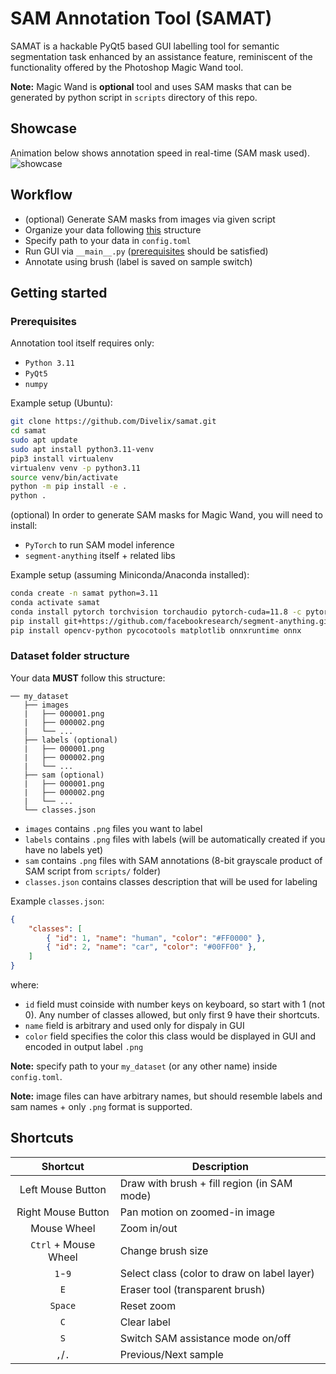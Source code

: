# SAM Annotation Tool (SAMAT)

SAMAT is a hackable PyQt5 based GUI labelling tool for semantic segmentation task enhanced by an assistance feature, reminiscent of the functionality offered by the Photoshop Magic Wand tool.

**Note:** Magic Wand is **optional** tool and uses SAM masks that can be generated by python script in `scripts` directory of this repo.

## Showcase

Animation below shows annotation speed in real-time (SAM mask used).
![showcase](assets/showcase.gif)

## Workflow

- (optional) Generate SAM masks from images via given script
- Organize your data following [this](#dataset-folder-structure) structure
- Specify path to your data in `config.toml`
- Run GUI via `__main__.py` ([prerequisites](#prerequisites) should be satisfied)
- Annotate using brush (label is saved on sample switch)

## Getting started

### Prerequisites

Annotation tool itself requires only:

- `Python 3.11`
- `PyQt5`
- `numpy`

Example setup (Ubuntu):

```bash
git clone https://github.com/Divelix/samat.git
cd samat
sudo apt update
sudo apt install python3.11-venv
pip3 install virtualenv
virtualenv venv -p python3.11
source venv/bin/activate
python -m pip install -e .
python .
```

(optional) In order to generate SAM masks for Magic Wand, you will need to install:

- `PyTorch` to run SAM model inference
- `segment-anything` itself + related libs

Example setup (assuming Miniconda/Anaconda installed):

```bash
conda create -n samat python=3.11
conda activate samat
conda install pytorch torchvision torchaudio pytorch-cuda=11.8 -c pytorch -c nvidia
pip install git+https://github.com/facebookresearch/segment-anything.git
pip install opencv-python pycocotools matplotlib onnxruntime onnx
```

### Dataset folder structure

Your data **MUST** follow this structure:

```
── my_dataset
   ├── images
   |   ├── 000001.png
   |   ├── 000002.png
   |   └── ...
   ├── labels (optional)
   |   ├── 000001.png
   |   ├── 000002.png
   |   └── ...
   ├── sam (optional)
   |   ├── 000001.png
   |   ├── 000002.png
   |   └── ...
   └── classes.json
```

- `images` contains `.png` files you want to label
- `labels` contains `.png` files with labels (will be automatically created if you have no labels yet)
- `sam` contains `.png` files with SAM annotations (8-bit grayscale product of SAM script from `scripts/` folder)
- `classes.json` contains classes description that will be used for labeling

Example `classes.json`:

```json
{
    "classes": [
        { "id": 1, "name": "human", "color": "#FF0000" },
        { "id": 2, "name": "car", "color": "#00FF00" },
    ]
}
```

where:

- `id` field must coinside with number keys on keyboard, so start with 1 (not 0). Any number of classes allowed, but only first 9 have their shortcuts.
- `name` field is arbitrary and used only for dispaly in GUI
- `color` field specifies the color this class would be displayed in GUI and encoded in output label `.png`

**Note:** specify path to your `my_dataset` (or any other name) inside `config.toml`.

**Note:** image files can have arbitrary names, but should resemble labels and sam names + only `.png` format is supported.

## Shortcuts

|                Shortcut               | Description                                          |
| :------------------------------------:| ---------------------------------------------------- |
|           Left Mouse Button           | Draw with brush + fill region (in SAM mode)          |
|           Right Mouse Button          | Pan motion on zoomed-in image                        |
|              Mouse Wheel              | Zoom in/out                                          |
|          `Ctrl` + Mouse Wheel         | Change brush size                                    |
|                `1`-`9`                | Select class (color to draw on label layer)          |
|                  `E`                  | Eraser tool (transparent brush)                      |
|                `Space`                | Reset zoom                                           |
|                  `C`                  | Clear label                                          |
|                  `S`                  | Switch SAM assistance mode on/off                    |
|               `,`/`.`                 | Previous/Next sample                                 |
